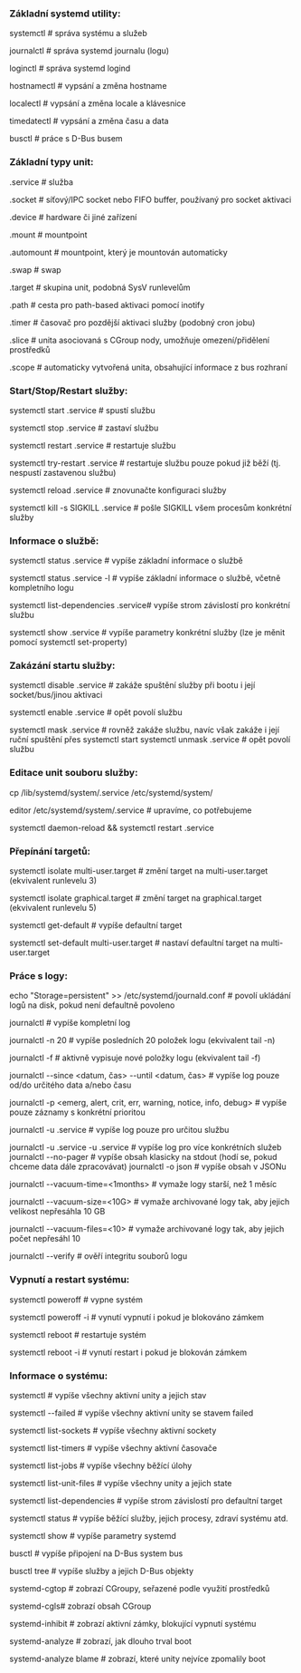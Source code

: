 ﻿<meta charset="UTF-8">

### Základní systemd utility:

systemctl   # správa systému a služeb

journalctl  # správa systemd journalu (logu)

loginctl    # správa systemd logind

hostnamectl # vypsání a změna hostname

localectl   # vypsání a změna locale a klávesnice

timedatectl # vypsání a změna času a data

busctl      # práce s D-Bus busem

### Základní typy unit:

<unita>.service     # služba

<unita>.socket      # síťový/IPC socket nebo FIFO buffer, používaný pro socket aktivaci

<unita>.device      # hardware či jiné zařízení

<unita>.mount       # mountpoint

<unita>.automount   # mountpoint, který je mountován automaticky

<unita>.swap        # swap

<unita>.target      # skupina unit, podobná SysV runlevelům

<unita>.path        # cesta pro path-based aktivaci pomocí inotify

<unita>.timer       # časovač pro pozdější aktivaci služby (podobný cron jobu)

<unita>.slice       # unita asociovaná s CGroup nody, umožňuje omezení/přidělení prostředků

<unita>.scope       # automaticky vytvořená unita, obsahující informace z bus rozhraní

### Start/Stop/Restart služby:

systemctl start <unita>.service            # spustí službu

systemctl stop <unita>.service             # zastaví službu

systemctl restart <unita>.service          # restartuje službu

systemctl try-restart <unita>.service      # restartuje službu pouze pokud již běží (tj. nespustí zastavenou službu)

systemctl reload <unita>.service           # znovunačte konfiguraci služby

systemctl kill -s SIGKILL <unita>.service  # pošle SIGKILL všem procesům konkrétní služby


### Informace o službě:

systemctl status <unita>.service           # vypíše základní informace o službě

systemctl status <unita>.service -l        # vypíše základní informace o službě, včetně kompletního logu

systemctl list-dependencies <unita>.service# vypíše strom závislostí pro konkrétní službu

systemctl show <unita>.service             # vypíše parametry konkrétní služby (lze je měnit pomocí systemctl set-property)

### Zakázání startu služby:

systemctl disable <unita>.service          # zakáže spuštění služby při bootu i její socket/bus/jinou aktivaci

systemctl enable <unita>.service           # opět povolí službu

systemctl mask <unita>.service             # rovněž zakáže službu, navíc však zakáže i její ruční spuštění přes systemctl start
systemctl unmask <unita>.service           # opět povolí službu

### Editace unit souboru služby:

cp /lib/systemd/system/<unita>.service /etc/systemd/system/

editor /etc/systemd/system/<unita>.service # upravíme, co potřebujeme

systemctl daemon-reload && systemctl restart <unita>.service

### Přepínání targetů:

systemctl isolate multi-user.target        # změní target na multi-user.target (ekvivalent runlevelu 3)

systemctl isolate graphical.target         # změní target na graphical.target (ekvivalent runlevelu 5)

systemctl get-default                      # vypíše defaultní target

systemctl set-default multi-user.target    # nastaví defaultní target na multi-user.target

### Práce s logy:

echo "Storage=persistent" >> /etc/systemd/journald.conf                 # povolí ukládání logů na disk, pokud není defaultně povoleno

journalctl  # vypíše kompletní log

journalctl -n 20    # vypíše posledních 20 položek logu (ekvivalent tail -n)

journalctl -f       # aktivně vypisuje nové položky logu (ekvivalent tail -f)

journalctl --since <datum, čas> --until <datum, čas>                    # vypíše log pouze od/do určitého data a/nebo času

journalctl -p <emerg, alert, crit, err, warning, notice, info, debug>   # vypíše pouze záznamy s konkrétní prioritou

journalctl -u <unita>.service              # vypíše log pouze pro určitou službu

journalctl -u <unita1>.service -u <unita2>.service                      # vypíše log pro více konkrétních služeb
journalctl --no-pager                      # vypíše obsah klasicky na stdout (hodí se, pokud chceme data dále zpracovávat)
journalctl -o json  # vypíše obsah v JSONu

journalctl --vacuum-time=<1months>         # vymaže logy starší, než 1 měsíc

journalctl --vacuum-size=<10G>             # vymaže archivované logy tak, aby jejich velikost nepřesáhla 10 GB

journalctl --vacuum-files=<10>             # vymaže archivované logy tak, aby jejich počet nepřesáhl 10

journalctl --verify # ověří integritu souborů logu

### Vypnutí a restart systému:

systemctl poweroff  # vypne systém

systemctl poweroff -i                      # vynutí vypnutí i pokud je blokováno zámkem

systemctl reboot    # restartuje systém

systemctl reboot -i # vynutí restart i pokud je blokován zámkem

### Informace o systému:

systemctl   # vypíše všechny aktivní unity a jejich stav

systemctl --failed  # vypíše všechny aktivní unity se stavem failed

systemctl list-sockets                     # vypíše všechny aktivní sockety

systemctl list-timers                      # vypíše všechny aktivní časovače

systemctl list-jobs # vypíše všechny běžící úlohy

systemctl list-unit-files                  # vypíše všechny unity a jejich state

systemctl list-dependencies                # vypíše strom závislostí pro defaultní target

systemctl status    # vypíše běžící služby, jejich procesy, zdraví systému atd.

systemctl show      # vypíše parametry systemd

busctl             # vypíše připojení na D-Bus system bus

busctl tree        # vypíše služby a jejich D-Bus objekty

systemd-cgtop       # zobrazí CGroupy, seřazené podle využití prostředků

systemd-cgls# zobrazí obsah CGroup

systemd-inhibit     # zobrazí aktivní zámky, blokující vypnutí systému

systemd-analyze     # zobrazí, jak dlouho trval boot

systemd-analyze blame  # zobrazí, které unity nejvíce zpomalily boot
